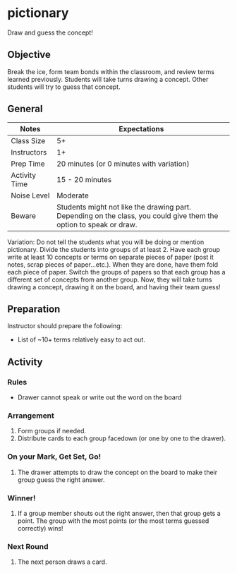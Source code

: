 # pictionary

Draw and guess the concept!

## Objective

Break the ice, form team bonds within the classroom, and review terms learned previously. Students will take turns drawing a concept. Other students will try to guess that concept.

## General  
Notes | Expectations
--------|------------
Class Size | 5+
Instructors | 1+
Prep Time | 20 minutes (or 0 minutes with variation)
Activity Time | 15 - 20 minutes
Noise Level | Moderate
Beware | Students might not like the drawing part. Depending on the class, you could give them the option to speak or draw.

Variation: Do not tell the students what you will be doing or mention pictionary. Divide the students into groups of at least 2. Have each group write at least 10 concepts or terms on separate pieces of paper (post it notes, scrap pieces of paper...etc.). When they are done, have them fold each piece of paper. Switch the groups of papers so that each group has a different set of concepts from another group. Now, they will take turns drawing a concept, drawing it on the board, and having their team guess!

## Preparation

Instructor should prepare the following:
* List of ~10+ terms relatively easy to act out.

## Activity

### Rules
* Drawer cannot speak or write out the word on the board

### Arrangement

1. Form groups if needed.
2. Distribute cards to each group facedown (or one by one to the drawer).

### On your Mark, Get Set, Go!   
1. The drawer attempts to draw the concept on the board to make their group guess the right answer.

### Winner!
1. If a group member shouts out the right answer, then that group gets a point. The group with the most points (or the most terms guessed correctly) wins!

### Next Round
1. The next person draws a card.
